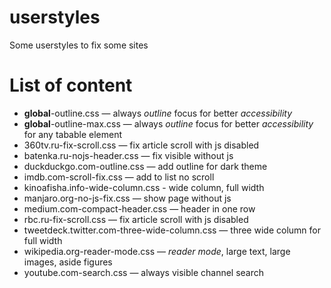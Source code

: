 # userstyles
Some userstyles to fix some sites

# List of content
* **global**-outline.css — always *outline* focus for better *accessibility*
* **global**-outline-max.css — always *outline* focus for better *accessibility* for any tabable element
* 360tv.ru-fix-scroll.css — fix article scroll with js disabled
* batenka.ru-nojs-header.css — fix visible without js
* duckduckgo.com-outline.css — add outline for dark theme
* imdb.com-scroll-fix.css — add to list no scroll
* kinoafisha.info-wide-column.css - wide column, full width
* manjaro.org-no-js-fix.css — show page without js
* medium.com-compact-header.css — header in one row
* rbc.ru-fix-scroll.css — fix article scroll with js disabled
* tweetdeck.twitter.com-three-wide-column.css — three wide column for full width
* wikipedia.org-reader-mode.css — *reader mode*, large text, large images, aside figures
* youtube.com-search.css — always visible channel search

